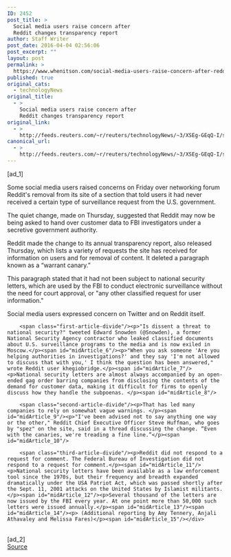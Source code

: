 ```yaml
---
ID: 2452
post_title: >
  Social media users raise concern after
  Reddit changes transparency report
author: Staff Writer
post_date: 2016-04-04 02:56:06
post_excerpt: ""
layout: post
permalink: >
  https://www.whenitson.com/social-media-users-raise-concern-after-reddit-changes-transparency-report/
published: true
original_cats:
  - technologyNews
original_title:
  - >
    Social media users raise concern after
    Reddit changes transparency report
original_link:
  - >
    http://feeds.reuters.com/~r/reuters/technologyNews/~3/XSEg-GEqQ-I/story01.htm
canonical_url:
  - >
    http://feeds.reuters.com/~r/reuters/technologyNews/~3/XSEg-GEqQ-I/story01.htm
---
```

 [ad_1]
<br><div id="articleText">
<span id="midArticle_start"/>

<span id="midArticle_0"/><span class="focusParagraph" readability="4"><p><span class="articleLocatio&lt;/span&gt;n">Some social media users raised concerns on Friday over networking forum Reddit's removal from its site of a section that told users it had never received a certain type of surveillance request from the U.S. government.</span></p></span><span id="midArticle_1"/><p>The quiet change, made on Thursday, suggested that Reddit may now be being asked to hand over customer data to FBI investigators under a secretive government authority. </p><span id="midArticle_2"/><p>Reddit made the change to its annual transparency report, also released Thursday, which lists a variety of requests the site has received for information on users and for removal of content. It deleted a paragraph known as a “warrant canary.”</p><span id="midArticle_3"/><p>This paragraph stated that it had not been subject to national security letters, which are used by the FBI to conduct electronic surveillance without the need for court approval, or "any other classified request for user information."</p><span id="midArticle_4"/><p>Social media users expressed concern on Twitter and on Reddit itself.</p><span id="midArticle_5"/>
        
        <span class="first-article-divide"/><p>"Is dissent a threat to national security?" tweeted Edward Snowden (@Snowden), a former National Security Agency contractor who leaked classified documents about U.S. surveillance programs to the media and is now exiled in Moscow.</p><span id="midArticle_6"/><p>"When you ask someone 'Are you helping authorities in investigations?' and they say 'I'm not allowed to discuss that with you,' I think the question has been answered," wrote Reddit user khegiobridge.</p><span id="midArticle_7"/><p>National security letters are almost always accompanied by an open-ended gag order barring companies from disclosing the contents of the demand for customer data, making it difficult for firms to openly discuss how they handle the subpoenas. </p><span id="midArticle_8"/>
        
        <span class="second-article-divide"/><p>That has led many companies to rely on somewhat vague warnings. </p><span id="midArticle_9"/><p>"I've been advised not to say anything one way or the other," Reddit Chief Executive Officer Steve Huffman, who goes by "spez" on the site, said in a thread discussing the change. “Even with the canaries, we're treading a fine line.”</p><span id="midArticle_10"/>
        
        <span class="third-article-divide"/><p>Reddit did not respond to a request for comment. The Federal Bureau of Investigation did not respond to a request for comment.</p><span id="midArticle_11"/><p>National security letters have been available as a law enforcement tool since the 1970s, but their frequency and breadth expanded dramatically under the USA Patriot Act, which was passed shortly after the Sept. 11, 2001 attacks on the United States by Islamist militants. </p><span id="midArticle_12"/><p>Several thousand of the letters are now issued by the FBI every year. At one point more than 50,000 such letters were issued annually.</p><span id="midArticle_13"/><span id="midArticle_14"/><p> (Additional reporting by Amy Tennery, Anjali Athavaley and Melissa Fares)</p><span id="midArticle_15"/></div>
<br>[ad_2]
<br><a href="http://feeds.reuters.com/~r/reuters/technologyNews/~3/XSEg-GEqQ-I/story01.htm">Source </a>